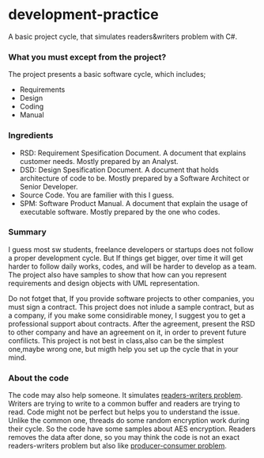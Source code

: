 development-practice
====================

A basic project cycle, that simulates readers&amp;writers problem with C#.

### What you must except from the project?
The project presents a basic software cycle, which includes;
* Requirements
* Design
* Coding
* Manual

### Ingredients
* RSD: Requirement Spesification Document. A document that explains customer needs.  Mostly prepared by an Analyst.
* DSD: Design Spesification Document. A document that holds architecture of code to be.  Mostly prepared by a Software Architect or Senior Developer.
* Source Code. You are familier with this I guess.
* SPM: Software Product Manual. A document that explain the usage of executable software. Mostly prepared by the one who codes.

### Summary
I guess most sw students, freelance developers or startups does not follow a proper development cycle. But If things get bigger, over time it will get harder to follow daily works, codes, and will be harder to develop as a team.
The project also have samples to show that how can you represent requirements and design objects with UML representation.

Do not fotget that, If you provide software projects to other companies, you must sign a contract. This project does not inlude a sample contract, but as a company, if you make some considirable money, I suggest you to get a professional support about contracts. After the agreement, present the RSD to other company and have an agreement on it, in order to prevent future confilicts.
This project is not best in class,also can be the simplest one,maybe wrong one, but migth help you set up the cycle that in your mind.


### About the code
The code may also help someone. It simulates [readers-writers problem](http://en.wikipedia.org/wiki/Readers-writers_problem). Writers are trying to write to a common buffer and readers are trying to read. Code might not be perfect but helps you to understand the issue.
Unlike the common one, threads do some random encryption work during their cycle. So the code have some samples about AES encryption. Readers removes the data after done, so you may think the code is not an exact readers-writers problem but also like [producer-consumer problem](http://en.wikipedia.org/wiki/Producer-consumer_problem).
